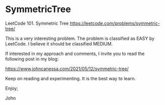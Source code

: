 # SymmetricTree
LeetCode 101. Symmetric Tree
https://leetcode.com/problems/symmetric-tree/

This is a very interesting problem.
The problem is classified as EASY by LeetCode.
I believe it should be classified MEDIUM.

If interested in my approach and comments, I invite
you to read the following post in my blog:

https://www.johncanessa.com/2021/05/12/symmetric-tree/

Keep on reading and experimenting.
It is the best way to learn.

Enjoy;

John
